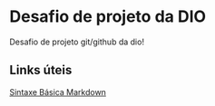 # Desafio de projeto da DIO
Desafio de projeto git/github da dio!

## Links úteis
[Sintaxe Básica Markdown](https://www.markdownguide.org/basic-syntax/)
